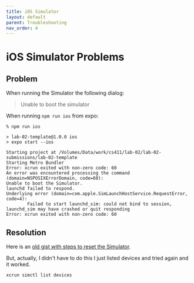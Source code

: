 ```yaml
---
title: iOS Simulator
layout: default
parent: Troubleshooting
nav_order: 4
---
```


# iOS Simulator Problems

## Problem

When running the Simulator the following dialog:

> Unable to boot the simulator

When running `npm run ios` from expo:

```
% npm run ios

> lab-02-template@1.0.0 ios
> expo start --ios

Starting project at /Volumes/Data/work/cs411/lab-02/lab-02-submissions/lab-02-template
Starting Metro Bundler
Error: xcrun exited with non-zero code: 60
An error was encountered processing the command (domain=NSPOSIXErrorDomain, code=60):
Unable to boot the Simulator.
launchd failed to respond.
Underlying error (domain=com.apple.SimLaunchHostService.RequestError, code=4):
        Failed to start launchd_sim: could not bind to session, launchd_sim may have crashed or quit responding
Error: xcrun exited with non-zero code: 60
```

## Resolution

Here is an [old gist with steps to reset the
Simulator](https://gist.github.com/mael/e3d9cd77a43347091d5c3894ce4e22c7).

But, actually, I didn't have to do this I just listed devices and tried again
and it worked.

```bash
xcrun simctl list devices
```

